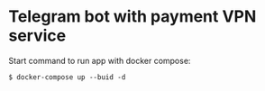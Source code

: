 # Telegram bot with payment VPN service #

Start command to run app with docker compose:
```
$ docker-compose up --buid -d
```